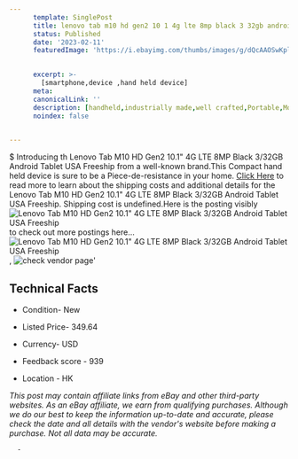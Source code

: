 ```yaml
---
      template: SinglePost
      title: lenovo tab m10 hd gen2 10 1 4g lte 8mp black 3 32gb android tablet usa freeship
      status: Published
      date: '2023-02-11'
      featuredImage: 'https://i.ebayimg.com/thumbs/images/g/dQcAAOSwKplihMB4/s-l225.jpg'
       

      excerpt: >-
        [smartphone,device ,hand held device]
      meta:
      canonicalLink: ''
      description: [handheld,industrially made,well crafted,Portable,Mobile,Compact,Convenient,Lightweight,Maneuverable,Man-portable,Miniature,Carriable,Hand-held,Light,Holdable,Transportable,Mobile device,Pocket-sized,On-the-go,Wireless,Cordless,Compact size,Convenient size, smartphone,device ,hand held device]
      noindex: false
      

---
```

$
      Introducing th Lenovo Tab M10 HD Gen2 10.1" 4G LTE 8MP Black 3/32GB Android Tablet USA Freeship from a well-known brand.This Compact hand held device is sure to be a Piece-de-resistance in your home. [Click Here](https://www.ebay.com/itm/175285904196?hash=item28cfdaa344%3Ag%3AdQcAAOSwKplihMB4&mkevt=1&mkcid=1&mkrid=711-53200-19255-0&campid=%253CePNCampaignId%253E&customid=%253CreferenceId%253E&toolid=10049) to read more to learn about the shipping costs and additional details for the Lenovo Tab M10 HD Gen2 10.1" 4G LTE 8MP Black 3/32GB Android Tablet USA Freeship. Shipping cost is undefined.Here is the posting visibly ![Lenovo Tab M10 HD Gen2 10.1" 4G LTE 8MP Black 3/32GB Android Tablet USA Freeship](https://i.ebayimg.com/thumbs/images/g/dQcAAOSwKplihMB4/s-l225.jpg) to check out more postings here... ![Lenovo Tab M10 HD Gen2 10.1" 4G LTE 8MP Black 3/32GB Android Tablet USA Freeship](https://i.ebayimg.com/images/g/dQcAAOSwKplihMB4/s-l1600.jpg), ![check vendor page]()'

      

 ## Technical Facts 



     
      

 - Condition- New 


      

 - Listed Price- 349.64 


      

 - Currency- USD 


      

 - Feedback score - 939 


      

 - Location - HK 


      
      

 *_This post may contain affiliate links from eBay and other third-party websites. As an eBay affiliate, we earn from qualifying purchases. Although we do our best to keep the information up-to-date and accurate, please check the date and all details with the vendor's website before making a purchase. Not all data may be accurate._*




      -
